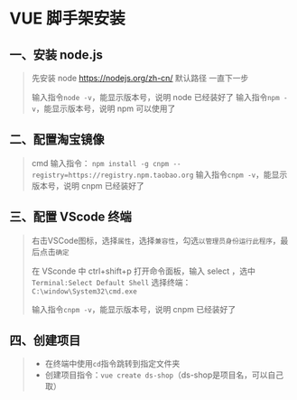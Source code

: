 # VUE 脚手架安装

## 一、安装 node.js

> 先安装 node https://nodejs.org/zh-cn/
> 默认路径	一直下一步
>
> 输入指令`node -v`，能显示版本号，说明 node 已经装好了
> 输入指令`npm -v`，能显示版本号，说明 npm 可以使用了

## 二、配置淘宝镜像

>cmd 输入指令：
>`npm install -g cnpm --registry=https://registry.npm.taobao.org`
>输入指令`cnpm -v`，能显示版本号，说明 cnpm 已经装好了

## 三、配置 VScode 终端

>右击VSCode图标，选择`属性`，选择`兼容性`，勾选`以管理员身份运行此程序`，最后点击`确定`
>
>在 VSconde 中  ctrl+shift+p 打开命令面板，输入 select ，选中 `Terminal:Select Default Shell`
>选择终端：
>	`C:\window\System32\cmd.exe`
>
>输入指令`cnpm -v`，能显示版本号，说明 cnpm 已经装好了

## 四、创建项目

>- 在终端中使用`cd`指令跳转到指定文件夹
>- 创建项目指令：`vue create ds-shop`（ds-shop是项目名，可以自己取）